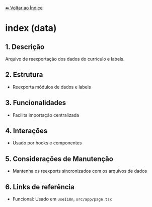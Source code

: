 [⬅ Voltar ao Índice](../README_INDEX.md)

# index (data)

## 1. Descrição
Arquivo de reexportação dos dados do currículo e labels.

## 2. Estrutura
- Reexporta módulos de dados e labels

## 3. Funcionalidades
- Facilita importação centralizada

## 4. Interações
- Usado por hooks e componentes

## 5. Considerações de Manutenção
- Mantenha os reexports sincronizados com os arquivos de dados

## 6. Links de referência
- Funcional: Usado em `useI18n`, `src/app/page.tsx`
